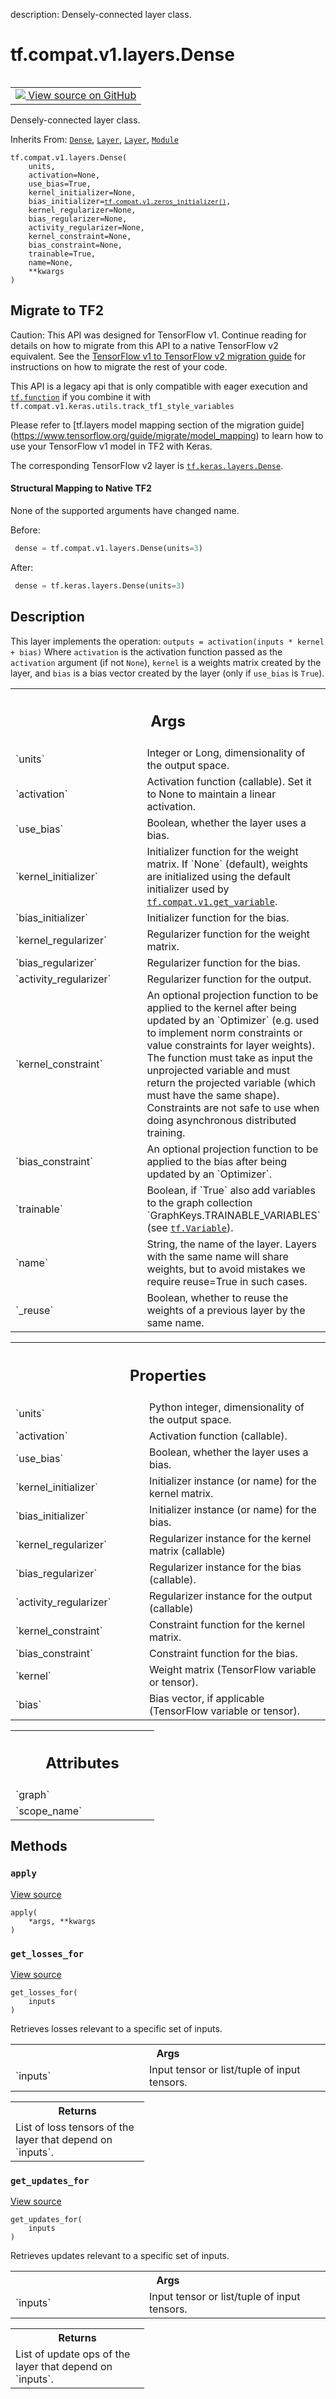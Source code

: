 description: Densely-connected layer class.

<div itemscope itemtype="http://developers.google.com/ReferenceObject">
<meta itemprop="name" content="tf.compat.v1.layers.Dense" />
<meta itemprop="path" content="Stable" />
<meta itemprop="property" content="__init__"/>
<meta itemprop="property" content="apply"/>
<meta itemprop="property" content="get_losses_for"/>
<meta itemprop="property" content="get_updates_for"/>
</div>

# tf.compat.v1.layers.Dense

<!-- Insert buttons and diff -->

<table class="tfo-notebook-buttons tfo-api nocontent" align="left">
<td>
  <a target="_blank" href="https://github.com/keras-team/keras/tree/v2.15.0/keras/legacy_tf_layers/core.py#L35-L150">
    <img src="https://www.tensorflow.org/images/GitHub-Mark-32px.png" />
    View source on GitHub
  </a>
</td>
</table>



Densely-connected layer class.

Inherits From: [`Dense`](../../../../tf/keras/layers/Dense.md), [`Layer`](../../../../tf/compat/v1/layers/Layer.md), [`Layer`](../../../../tf/keras/layers/Layer.md), [`Module`](../../../../tf/Module.md)

<pre class="devsite-click-to-copy prettyprint lang-py tfo-signature-link">
<code>tf.compat.v1.layers.Dense(
    units,
    activation=None,
    use_bias=True,
    kernel_initializer=None,
    bias_initializer=<a href="../../../../tf/compat/v1/zeros_initializer.md"><code>tf.compat.v1.zeros_initializer()</code></a>,
    kernel_regularizer=None,
    bias_regularizer=None,
    activity_regularizer=None,
    kernel_constraint=None,
    bias_constraint=None,
    trainable=True,
    name=None,
    **kwargs
)
</code></pre>





 <section><devsite-expandable expanded>
 <h2 class="showalways">Migrate to TF2</h2>

Caution: This API was designed for TensorFlow v1.
Continue reading for details on how to migrate from this API to a native
TensorFlow v2 equivalent. See the
[TensorFlow v1 to TensorFlow v2 migration guide](https://www.tensorflow.org/guide/migrate)
for instructions on how to migrate the rest of your code.

This API is a legacy api that is only compatible with eager execution and
<a href="../../../../tf/function.md"><code>tf.function</code></a> if you combine it with
`tf.compat.v1.keras.utils.track_tf1_style_variables`

Please refer to [tf.layers model mapping section of the migration guide]
(https://www.tensorflow.org/guide/migrate/model_mapping)
to learn how to use your TensorFlow v1 model in TF2 with Keras.

The corresponding TensorFlow v2 layer is <a href="../../../../tf/keras/layers/Dense.md"><code>tf.keras.layers.Dense</code></a>.


#### Structural Mapping to Native TF2

None of the supported arguments have changed name.

Before:

```python
 dense = tf.compat.v1.layers.Dense(units=3)
```

After:

```python
 dense = tf.keras.layers.Dense(units=3)
```


 </aside></devsite-expandable></section>

<h2>Description</h2>

<!-- Placeholder for "Used in" -->

This layer implements the operation:
`outputs = activation(inputs * kernel + bias)`
Where `activation` is the activation function passed as the `activation`
argument (if not `None`), `kernel` is a weights matrix created by the layer,
and `bias` is a bias vector created by the layer
(only if `use_bias` is `True`).

<!-- Tabular view -->
 <table class="responsive fixed orange">
<colgroup><col width="214px"><col></colgroup>
<tr><th colspan="2"><h2 class="add-link">Args</h2></th></tr>

<tr>
<td>
`units`<a id="units"></a>
</td>
<td>
Integer or Long, dimensionality of the output space.
</td>
</tr><tr>
<td>
`activation`<a id="activation"></a>
</td>
<td>
Activation function (callable). Set it to None to maintain a
linear activation.
</td>
</tr><tr>
<td>
`use_bias`<a id="use_bias"></a>
</td>
<td>
Boolean, whether the layer uses a bias.
</td>
</tr><tr>
<td>
`kernel_initializer`<a id="kernel_initializer"></a>
</td>
<td>
Initializer function for the weight matrix.
If `None` (default), weights are initialized using the default
initializer used by <a href="../../../../tf/compat/v1/get_variable.md"><code>tf.compat.v1.get_variable</code></a>.
</td>
</tr><tr>
<td>
`bias_initializer`<a id="bias_initializer"></a>
</td>
<td>
Initializer function for the bias.
</td>
</tr><tr>
<td>
`kernel_regularizer`<a id="kernel_regularizer"></a>
</td>
<td>
Regularizer function for the weight matrix.
</td>
</tr><tr>
<td>
`bias_regularizer`<a id="bias_regularizer"></a>
</td>
<td>
Regularizer function for the bias.
</td>
</tr><tr>
<td>
`activity_regularizer`<a id="activity_regularizer"></a>
</td>
<td>
Regularizer function for the output.
</td>
</tr><tr>
<td>
`kernel_constraint`<a id="kernel_constraint"></a>
</td>
<td>
An optional projection function to be applied to the
kernel after being updated by an `Optimizer` (e.g. used to implement
norm constraints or value constraints for layer weights). The function
must take as input the unprojected variable and must return the
projected variable (which must have the same shape). Constraints are
not safe to use when doing asynchronous distributed training.
</td>
</tr><tr>
<td>
`bias_constraint`<a id="bias_constraint"></a>
</td>
<td>
An optional projection function to be applied to the
bias after being updated by an `Optimizer`.
</td>
</tr><tr>
<td>
`trainable`<a id="trainable"></a>
</td>
<td>
Boolean, if `True` also add variables to the graph collection
`GraphKeys.TRAINABLE_VARIABLES` (see <a href="../../../../tf/Variable.md"><code>tf.Variable</code></a>).
</td>
</tr><tr>
<td>
`name`<a id="name"></a>
</td>
<td>
String, the name of the layer. Layers with the same name will
share weights, but to avoid mistakes we require reuse=True in such
cases.
</td>
</tr><tr>
<td>
`_reuse`<a id="_reuse"></a>
</td>
<td>
Boolean, whether to reuse the weights of a previous layer
by the same name.
</td>
</tr>
</table>



<!-- Tabular view -->
 <table class="responsive fixed orange">
<colgroup><col width="214px"><col></colgroup>
<tr><th colspan="2"><h2 class="add-link">Properties</h2></th></tr>

<tr>
<td>
`units`<a id="units"></a>
</td>
<td>
Python integer, dimensionality of the output space.
</td>
</tr><tr>
<td>
`activation`<a id="activation"></a>
</td>
<td>
Activation function (callable).
</td>
</tr><tr>
<td>
`use_bias`<a id="use_bias"></a>
</td>
<td>
Boolean, whether the layer uses a bias.
</td>
</tr><tr>
<td>
`kernel_initializer`<a id="kernel_initializer"></a>
</td>
<td>
Initializer instance (or name) for the kernel matrix.
</td>
</tr><tr>
<td>
`bias_initializer`<a id="bias_initializer"></a>
</td>
<td>
Initializer instance (or name) for the bias.
</td>
</tr><tr>
<td>
`kernel_regularizer`<a id="kernel_regularizer"></a>
</td>
<td>
Regularizer instance for the kernel matrix (callable)
</td>
</tr><tr>
<td>
`bias_regularizer`<a id="bias_regularizer"></a>
</td>
<td>
Regularizer instance for the bias (callable).
</td>
</tr><tr>
<td>
`activity_regularizer`<a id="activity_regularizer"></a>
</td>
<td>
Regularizer instance for the output (callable)
</td>
</tr><tr>
<td>
`kernel_constraint`<a id="kernel_constraint"></a>
</td>
<td>
Constraint function for the kernel matrix.
</td>
</tr><tr>
<td>
`bias_constraint`<a id="bias_constraint"></a>
</td>
<td>
Constraint function for the bias.
</td>
</tr><tr>
<td>
`kernel`<a id="kernel"></a>
</td>
<td>
Weight matrix (TensorFlow variable or tensor).
</td>
</tr><tr>
<td>
`bias`<a id="bias"></a>
</td>
<td>
Bias vector, if applicable (TensorFlow variable or tensor).
</td>
</tr>
</table>






<!-- Tabular view -->
 <table class="responsive fixed orange">
<colgroup><col width="214px"><col></colgroup>
<tr><th colspan="2"><h2 class="add-link">Attributes</h2></th></tr>

<tr>
<td>
`graph`<a id="graph"></a>
</td>
<td>

</td>
</tr><tr>
<td>
`scope_name`<a id="scope_name"></a>
</td>
<td>

</td>
</tr>
</table>



## Methods

<h3 id="apply"><code>apply</code></h3>

<a target="_blank" class="external" href="https://github.com/keras-team/keras/tree/v2.15.0/keras/legacy_tf_layers/base.py#L239-L240">View source</a>

<pre class="devsite-click-to-copy prettyprint lang-py tfo-signature-link">
<code>apply(
    *args, **kwargs
)
</code></pre>




<h3 id="get_losses_for"><code>get_losses_for</code></h3>

<a target="_blank" class="external" href="https://github.com/keras-team/keras/tree/v2.15.0/keras/engine/base_layer_v1.py#L1467-L1484">View source</a>

<pre class="devsite-click-to-copy prettyprint lang-py tfo-signature-link">
<code>get_losses_for(
    inputs
)
</code></pre>

Retrieves losses relevant to a specific set of inputs.


<!-- Tabular view -->
 <table class="responsive fixed orange">
<colgroup><col width="214px"><col></colgroup>
<tr><th colspan="2">Args</th></tr>

<tr>
<td>
`inputs`
</td>
<td>
Input tensor or list/tuple of input tensors.
</td>
</tr>
</table>



<!-- Tabular view -->
 <table class="responsive fixed orange">
<colgroup><col width="214px"><col></colgroup>
<tr><th colspan="2">Returns</th></tr>
<tr class="alt">
<td colspan="2">
List of loss tensors of the layer that depend on `inputs`.
</td>
</tr>

</table>



<h3 id="get_updates_for"><code>get_updates_for</code></h3>

<a target="_blank" class="external" href="https://github.com/keras-team/keras/tree/v2.15.0/keras/engine/base_layer_v1.py#L1448-L1465">View source</a>

<pre class="devsite-click-to-copy prettyprint lang-py tfo-signature-link">
<code>get_updates_for(
    inputs
)
</code></pre>

Retrieves updates relevant to a specific set of inputs.


<!-- Tabular view -->
 <table class="responsive fixed orange">
<colgroup><col width="214px"><col></colgroup>
<tr><th colspan="2">Args</th></tr>

<tr>
<td>
`inputs`
</td>
<td>
Input tensor or list/tuple of input tensors.
</td>
</tr>
</table>



<!-- Tabular view -->
 <table class="responsive fixed orange">
<colgroup><col width="214px"><col></colgroup>
<tr><th colspan="2">Returns</th></tr>
<tr class="alt">
<td colspan="2">
List of update ops of the layer that depend on `inputs`.
</td>
</tr>

</table>





